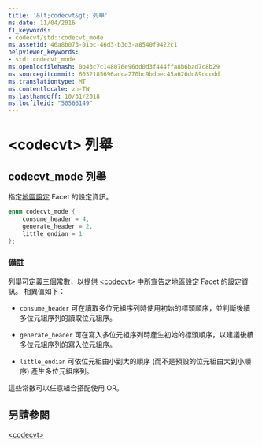 ```yaml
---
title: '&lt;codecvt&gt; 列舉'
ms.date: 11/04/2016
f1_keywords:
- codecvt/std::codecvt_mode
ms.assetid: 46a8b073-01bc-46d3-b3d3-a8540f9422c1
helpviewer_keywords:
- std::codecvt_mode
ms.openlocfilehash: 0b43c7c148076e96dd0d3f444ffa8b6bad7c8b29
ms.sourcegitcommit: 6052185696adca270bc9bdbec45a626dd89cdcdd
ms.translationtype: MT
ms.contentlocale: zh-TW
ms.lasthandoff: 10/31/2018
ms.locfileid: "50566149"
---
```

# <a name="ltcodecvtgt-enums"></a>&lt;codecvt&gt; 列舉

## <a name="codecvt_mode"></a>  codecvt_mode 列舉

指定[地區設定](../standard-library/locale-class.md) Facet 的設定資訊。

```cpp
enum codecvt_mode {
    consume_header = 4,
    generate_header = 2,
    little_endian = 1
};
```

### <a name="remarks"></a>備註

列舉可定義三個常數，以提供 [\<codecvt>](../standard-library/codecvt.md) 中所宣告之地區設定 Facet 的設定資訊。 相異值如下：

- `consume_header` 可在讀取多位元組序列時使用初始的標頭順序，並判斷後續多位元組序列的讀取位元組序。

- `generate_header` 可在寫入多位元組序列時產生初始的標頭順序，以建議後續多位元組序列的寫入位元組序。

- `little_endian` 可依位元組由小到大的順序 (而不是預設的位元組由大到小順序) 產生多位元組序列。

這些常數可以任意組合搭配使用 OR。

## <a name="see-also"></a>另請參閱

[\<codecvt>](../standard-library/codecvt.md)<br/>
